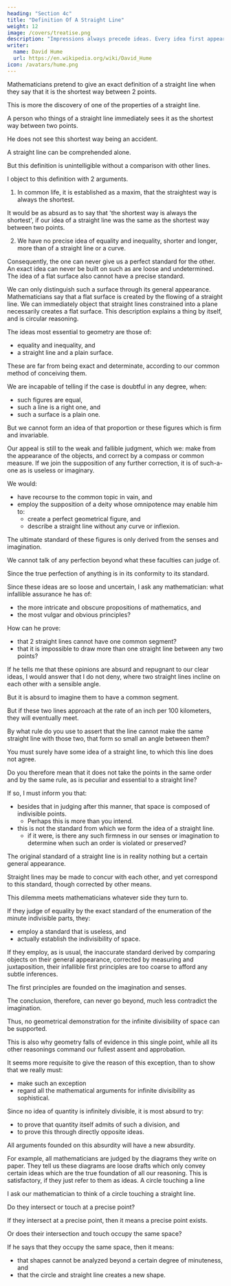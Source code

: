 ```yaml
---
heading: "Section 4c"
title: "Definition Of A Straight Line"
weight: 12
image: /covers/treatise.png
description: "Impressions always precede ideas. Every idea first appears as a correspondent impression"
writer:
  name: David Hume
  url: https://en.wikipedia.org/wiki/David_Hume
icon: /avatars/hume.png
---
```



Mathematicians pretend to give an exact definition of a straight line when they say that it is the shortest way between 2 points.

This is more the discovery of one of the properties of a straight line.

A person who things of a straight line immediately sees it as the shortest way between two points.

He does not see this shortest way being an accident.

A straight line can be comprehended alone.

But this definition is unintelligible without a comparison with other lines.

I object to this definition with 2 arguments.

1. In common life, it is established as a maxim, that the straightest way is always the shortest.

It would be as absurd as to say that 'the shortest way is always the shortest', if our idea of a straight line was the same as the shortest way between two points.


2. We have no precise idea of equality and inequality, shorter and longer, more than of a straight line or a curve.

Consequently, the one can never give us a perfect standard for the other.
An exact idea can never be built on such as are loose and undetermined.
The idea of a flat surface also cannot have a precise standard.

We can only distinguish such a surface through its general appearance.
Mathematicians say that a flat surface is created by the flowing of a straight line.
We can immediately object that straight lines constrained into a plane necessarily creates a flat surface.
This description explains a thing by itself, and is circular reasoning.

The ideas most essential to geometry are those of:
- equality and inequality, and
- a straight line and a plain surface.

These are far from being exact and determinate, according to our common method of conceiving them.

We are incapable of telling if the case is doubtful in any degree, when:
- such figures are equal,
- such a line is a right one, and
- such a surface is a plain one.

But we cannot form an idea of that proportion or these figures which is firm and invariable.

Our appeal is still to the weak and fallible judgment, which we:
make from the appearance of the objects, and
correct by a compass or common measure.
If we join the supposition of any further correction, it is of such-a-one as is useless or imaginary.

We would:
- have recourse to the common topic in vain, and
- employ the supposition of a deity whose omnipotence may enable him to:
  - create a perfect geometrical figure, and
  - describe a straight line without any curve or inflexion.

The ultimate standard of these figures is only derived from the senses and imagination.

We cannot talk of any perfection beyond what these faculties can judge of.

Since the true perfection of anything is in its conformity to its standard.

Since these ideas are so loose and uncertain, I ask any mathematician: what infallible assurance he has of:
- the more intricate and obscure propositions of mathematics, and
- the most vulgar and obvious principles?

How can he prove:
- that 2 straight lines cannot have one common segment?
- that it is impossible to draw more than one straight line between any two points?

If he tells me that these opinions are absurd and repugnant to our clear ideas, I would answer that I do not deny, where two straight lines incline on each other with a sensible angle.

But it is absurd to imagine them to have a common segment.

But if these two lines approach at the rate of an inch per 100 kilometers, they will eventually meet.

By what rule do you use to assert that the line cannot make the same straight line with those two, that form so small an angle between them?

You must surely have some idea of a straight line, to which this line does not agree.

Do you therefore mean that it does not take the points in the same order and by the same rule, as is peculiar and essential to a straight line?

If so, I must inform you that:
- besides that in judging after this manner, that space is composed of indivisible points.
  - Perhaps this is more than you intend.
- this is not the standard from which we form the idea of a straight line.
  - if it were, is there any such firmness in our senses or imagination to determine when such an order is violated or preserved?

The original standard of a straight line is in reality nothing but a certain general appearance.

Straight lines may be made to concur with each other, and yet correspond to this standard, though corrected by other means.

This dilemma meets mathematicians whatever side they turn to.

If they judge of equality by the exact standard of the enumeration of the minute indivisible parts, they:
- employ a standard that is useless, and
- actually establish the indivisibility of space.

If they employ, as is usual, the inaccurate standard derived by comparing objects on their general appearance, corrected by measuring and juxtaposition, their infallible first principles are too coarse to afford any subtle inferences.

The first principles are founded on the imagination and senses.

The conclusion, therefore, can never go beyond, much less contradict the imagination.

Thus, no geometrical demonstration for the infinite divisibility of space can be supported.


This is also why geometry falls of evidence in this single point, while all its other reasonings command our fullest assent and approbation.

It seems more requisite to give the reason of this exception, than to show that we really must:
- make such an exception
- regard all the mathematical arguments for infinite divisibility as sophistical.

Since no idea of quantity is infinitely divisible, it is most absurd to try:
- to prove that quantity itself admits of such a division, and
- to prove this through directly opposite ideas.

All arguments founded on this absurdity will have a new absurdity.

For example, all mathematicians are judged by the diagrams they write on paper.
They tell us these diagrams are loose drafts which only convey certain ideas which are the true foundation of all our reasoning.
This is satisfactory, if they just refer to them as ideas.
A circle touching a line

I ask our mathematician to think of a circle touching a straight line.

Do they intersect or touch at a precise point?

If they intersect at a precise point, then it means a precise point exists.

Or does their intersection and touch occupy the same space?

If he says that they occupy the same space, then it means:
- that shapes cannot be analyzed beyond a certain degree of minuteness, and
- that the circle and straight line creates a new shape.
